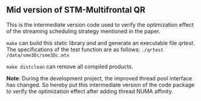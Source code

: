 
## Mid version of STM-Multifrontal QR 
This is the intermediate version code used to verify the optimization effect of the streaming scheduling strategy mentioned in the paper.

`make` can build this static library and and generate an executable file *qrtest*.
The specifications of the test function are as follows: `./qrtest /data/sme3Dc/sme3Dc.mtx`

`make distclean` can remove all compiled products.

**Note**: During the development project, the improved thread pool interface has changed. So hereby put this intermediate version of the code package to verify the optimization effect after adding thread NUMA affinity.
